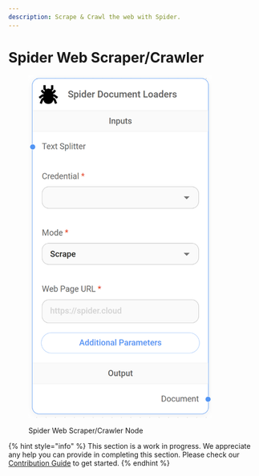 ```yaml
---
description: Scrape & Crawl the web with Spider.
---
```


# Spider Web Scraper/Crawler

<figure><img src="../../../.gitbook/assets/up-017.png" alt="" width="365"><figcaption><p>Spider Web Scraper/Crawler Node</p></figcaption></figure>

{% hint style="info" %}
This section is a work in progress. We appreciate any help you can provide in completing this section. Please check our [Contribution Guide](../../../CONTRIBUTING.md) to get started.
{% endhint %}

